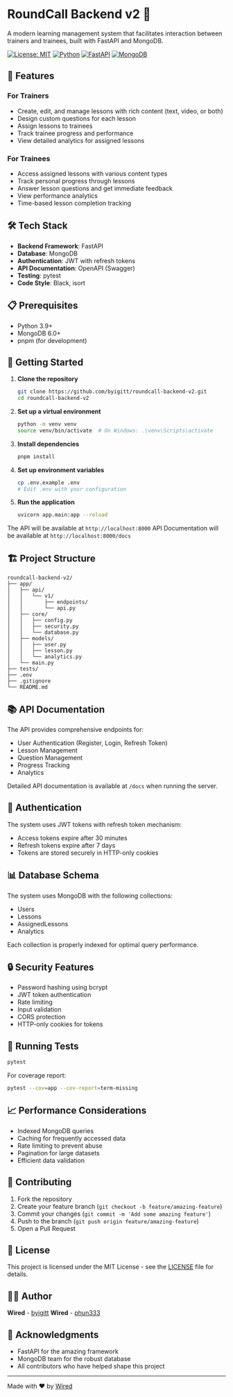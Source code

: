 # RoundCall Backend v2 🚀

A modern learning management system that facilitates interaction between trainers and trainees, built with FastAPI and MongoDB.

[![License: MIT](https://img.shields.io/badge/License-MIT-yellow.svg)](https://opensource.org/licenses/MIT)
[![Python](https://img.shields.io/badge/python-3.9+-blue.svg)](https://www.python.org/downloads/)
[![FastAPI](https://img.shields.io/badge/FastAPI-0.100.0+-00a393.svg)](https://fastapi.tiangolo.com)
[![MongoDB](https://img.shields.io/badge/MongoDB-6.0+-00ed64.svg)](https://www.mongodb.com/)

## 🌟 Features

### For Trainers

- Create, edit, and manage lessons with rich content (text, video, or both)
- Design custom questions for each lesson
- Assign lessons to trainees
- Track trainee progress and performance
- View detailed analytics for assigned lessons

### For Trainees

- Access assigned lessons with various content types
- Track personal progress through lessons
- Answer lesson questions and get immediate feedback
- View performance analytics
- Time-based lesson completion tracking

## 🛠️ Tech Stack

- **Backend Framework**: FastAPI
- **Database**: MongoDB
- **Authentication**: JWT with refresh tokens
- **API Documentation**: OpenAPI (Swagger)
- **Testing**: pytest
- **Code Style**: Black, isort

## 📋 Prerequisites

- Python 3.9+
- MongoDB 6.0+
- pnpm (for development)

## 🚀 Getting Started

1. **Clone the repository**

   ```bash
   git clone https://github.com/byigitt/roundcall-backend-v2.git
   cd roundcall-backend-v2
   ```

2. **Set up a virtual environment**

   ```bash
   python -m venv venv
   source venv/bin/activate  # On Windows: .\venv\Scripts\activate
   ```

3. **Install dependencies**

   ```bash
   pnpm install
   ```

4. **Set up environment variables**

   ```bash
   cp .env.example .env
   # Edit .env with your configuration
   ```

5. **Run the application**
   ```bash
   uvicorn app.main:app --reload
   ```

The API will be available at `http://localhost:8000`
API Documentation will be available at `http://localhost:8000/docs`

## 🏗️ Project Structure

```
roundcall-backend-v2/
├── app/
│   ├── api/
│   │   └── v1/
│   │       ├── endpoints/
│   │       └── api.py
│   ├── core/
│   │   ├── config.py
│   │   ├── security.py
│   │   └── database.py
│   ├── models/
│   │   ├── user.py
│   │   ├── lesson.py
│   │   └── analytics.py
│   └── main.py
├── tests/
├── .env
├── .gitignore
└── README.md
```

## 📚 API Documentation

The API provides comprehensive endpoints for:

- User Authentication (Register, Login, Refresh Token)
- Lesson Management
- Question Management
- Progress Tracking
- Analytics

Detailed API documentation is available at `/docs` when running the server.

## 🔐 Authentication

The system uses JWT tokens with refresh token mechanism:

- Access tokens expire after 30 minutes
- Refresh tokens expire after 7 days
- Tokens are stored securely in HTTP-only cookies

## 📊 Database Schema

The system uses MongoDB with the following collections:

- Users
- Lessons
- AssignedLessons
- Analytics

Each collection is properly indexed for optimal query performance.

## 🔒 Security Features

- Password hashing using bcrypt
- JWT token authentication
- Rate limiting
- Input validation
- CORS protection
- HTTP-only cookies for tokens

## 🧪 Running Tests

```bash
pytest
```

For coverage report:

```bash
pytest --cov=app --cov-report=term-missing
```

## 📈 Performance Considerations

- Indexed MongoDB queries
- Caching for frequently accessed data
- Rate limiting to prevent abuse
- Pagination for large datasets
- Efficient data validation

## 🤝 Contributing

1. Fork the repository
2. Create your feature branch (`git checkout -b feature/amazing-feature`)
3. Commit your changes (`git commit -m 'Add some amazing feature'`)
4. Push to the branch (`git push origin feature/amazing-feature`)
5. Open a Pull Request

## 📝 License

This project is licensed under the MIT License - see the [LICENSE](LICENSE) file for details.

## 👨‍💻 Author

**Wired** - [byigitt](https://github.com/byigitt)
**Wired** - [phun333](https://github.com/phun333)

## 🙏 Acknowledgments

- FastAPI for the amazing framework
- MongoDB team for the robust database
- All contributors who have helped shape this project

---

Made with ❤️ by [Wired](https://github.com/byigitt)
